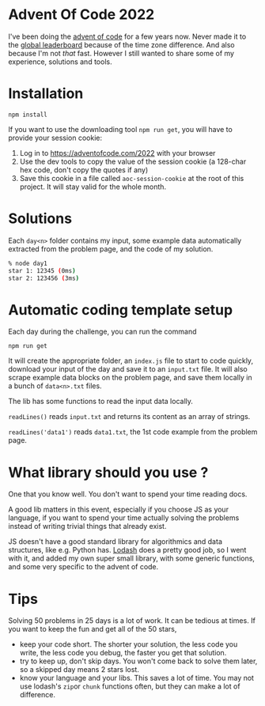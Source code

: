 # Advent Of Code 2022

I've been doing the [advent of code](https://adventofcode.com/) for a few years now. Never made it to the
[global leaderboard](https://adventofcode.com/2022/leaderboard) because of the time zone difference. And also because I'm not _that_ fast. However I still wanted to share some of my experience, solutions and tools.

# Installation

`npm install`

If you want to use the downloading tool `npm run get`, you will have to provide your session cookie:

1. Log in to https://adventofcode.com/2022 with your browser
2. Use the dev tools to copy the value of the session cookie (a 128-char hex code, don't copy the quotes if any)
3. Save this cookie in a file called `aoc-session-cookie` at the root of this project. It will stay valid for the whole month.

# Solutions

Each `day<n>` folder contains my input, some example data automatically extracted from the problem page, and the code of my solution.

```bash
% node day1
star 1: 12345 (0ms)
star 2: 123456 (3ms)
```

# Automatic coding template setup

Each day during the challenge, you can run the command

`npm run get`

It will create the appropriate folder, an `index.js` file to start to code quickly, download your input of the day and save it to an `input.txt` file.
It will also scrape example data blocks on the problem page, and save them locally in a bunch of `data<n>.txt` files.

The lib has some functions to read the input data locally.

`readLines()` reads `input.txt` and returns its content as an array of strings.

`readLines('data1')` reads `data1.txt`, the 1st code example from the problem page.

# What library should you use ?

One that you know well. You don't want to spend your time reading docs.

A good lib matters in this event, especially if you choose JS as your language, if you want to spend your time actually solving the problems instead of writing trivial things that already exist.

JS doesn't have a good standard library for algorithmics and data structures, like e.g. Python has. [Lodash](https://lodash.com/) does a pretty good job, so I went with it, and added my own super small library, with some generic functions, and some very specific to the advent of code.

# Tips

Solving 50 problems in 25 days is a lot of work. It can be tedious at times.
If you want to keep the fun and get all of the 50 stars,

- keep your code short. The shorter your solution, the less code you write, the less code you debug, the faster you get that solution.
- try to keep up, don't skip days. You won't come back to solve them later, so a skipped day means 2 stars lost.
- know your language and your libs. This saves a lot of time. You may not use lodash's `zip`or `chunk` functions often, but they can make a lot of difference.
